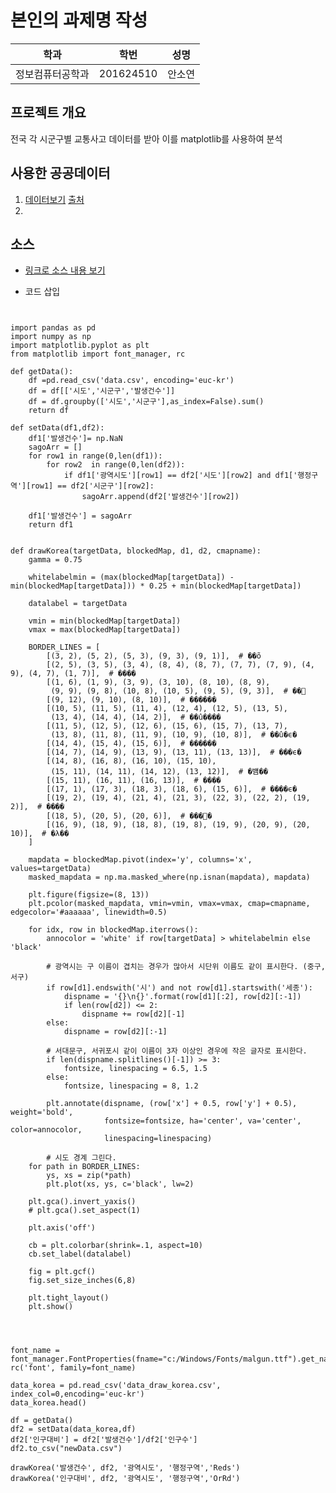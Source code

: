 # 본인의 과제명 작성

학과 | 학번 | 성명
---- | ---- | ---- 
정보컴퓨터공학과 | 201624510 | 안소연


## 프로젝트 개요
 전국 각 시군구별 교통사고 데이터를 받아 이를 matplotlib를 사용하여 분석

## 사용한 공공데이터 
1. [데이터보기](https://github.com/ssy58/python_final_term/blob/master/data.csv)
[출처](https://www.data.go.kr/dataset/3038489/fileData.do)
2. 

## 소스
* [링크로 소스 내용 보기](https://github.com/cybermin/python2019/blob/master/tes.py) 

* 코드 삽입

<pre><code>

import pandas as pd
import numpy as np
import matplotlib.pyplot as plt
from matplotlib import font_manager, rc

def getData():
    df =pd.read_csv('data.csv', encoding='euc-kr')
    df = df[['시도','시군구','발생건수']]
    df = df.groupby(['시도','시군구'],as_index=False).sum()
    return df

def setData(df1,df2):
    df1['발생건수']= np.NaN
    sagoArr = []
    for row1 in range(0,len(df1)):
        for row2  in range(0,len(df2)):
            if df1['광역시도'][row1] == df2['시도'][row2] and df1['행정구역'][row1] == df2['시군구'][row2]:
                sagoArr.append(df2['발생건수'][row2])

    df1['발생건수'] = sagoArr
    return df1


def drawKorea(targetData, blockedMap, d1, d2, cmapname):
    gamma = 0.75

    whitelabelmin = (max(blockedMap[targetData]) - min(blockedMap[targetData])) * 0.25 + min(blockedMap[targetData])

    datalabel = targetData

    vmin = min(blockedMap[targetData])
    vmax = max(blockedMap[targetData])

    BORDER_LINES = [
        [(3, 2), (5, 2), (5, 3), (9, 3), (9, 1)],  # ��õ
        [(2, 5), (3, 5), (3, 4), (8, 4), (8, 7), (7, 7), (7, 9), (4, 9), (4, 7), (1, 7)],  # ����
        [(1, 6), (1, 9), (3, 9), (3, 10), (8, 10), (8, 9),
         (9, 9), (9, 8), (10, 8), (10, 5), (9, 5), (9, 3)],  # ��⵵
        [(9, 12), (9, 10), (8, 10)],  # ������
        [(10, 5), (11, 5), (11, 4), (12, 4), (12, 5), (13, 5),
         (13, 4), (14, 4), (14, 2)],  # ��û����
        [(11, 5), (12, 5), (12, 6), (15, 6), (15, 7), (13, 7),
         (13, 8), (11, 8), (11, 9), (10, 9), (10, 8)],  # ��û�ϵ�
        [(14, 4), (15, 4), (15, 6)],  # ������
        [(14, 7), (14, 9), (13, 9), (13, 11), (13, 13)],  # ���ϵ�
        [(14, 8), (16, 8), (16, 10), (15, 10),
         (15, 11), (14, 11), (14, 12), (13, 12)],  # �뱸��
        [(15, 11), (16, 11), (16, 13)],  # ����
        [(17, 1), (17, 3), (18, 3), (18, 6), (15, 6)],  # ����ϵ�
        [(19, 2), (19, 4), (21, 4), (21, 3), (22, 3), (22, 2), (19, 2)],  # ���ֽ�
        [(18, 5), (20, 5), (20, 6)],  # ���󳲵�
        [(16, 9), (18, 9), (18, 8), (19, 8), (19, 9), (20, 9), (20, 10)],  # �λ��
    ]

    mapdata = blockedMap.pivot(index='y', columns='x', values=targetData)
    masked_mapdata = np.ma.masked_where(np.isnan(mapdata), mapdata)

    plt.figure(figsize=(8, 13))
    plt.pcolor(masked_mapdata, vmin=vmin, vmax=vmax, cmap=cmapname, edgecolor='#aaaaaa', linewidth=0.5)

    for idx, row in blockedMap.iterrows():
        annocolor = 'white' if row[targetData] > whitelabelmin else 'black'

        # 광역시는 구 이름이 겹치는 경우가 많아서 시단위 이름도 같이 표시한다. (중구, 서구)
        if row[d1].endswith('시') and not row[d1].startswith('세종'):
            dispname = '{}\n{}'.format(row[d1][:2], row[d2][:-1])
            if len(row[d2]) <= 2:
                dispname += row[d2][-1]
        else:
            dispname = row[d2][:-1]

        # 서대문구, 서귀포시 같이 이름이 3자 이상인 경우에 작은 글자로 표시한다.
        if len(dispname.splitlines()[-1]) >= 3:
            fontsize, linespacing = 6.5, 1.5
        else:
            fontsize, linespacing = 8, 1.2

        plt.annotate(dispname, (row['x'] + 0.5, row['y'] + 0.5), weight='bold',
                     fontsize=fontsize, ha='center', va='center', color=annocolor,
                     linespacing=linespacing)

        # 시도 경계 그린다.
    for path in BORDER_LINES:
        ys, xs = zip(*path)
        plt.plot(xs, ys, c='black', lw=2)

    plt.gca().invert_yaxis()
    # plt.gca().set_aspect(1)

    plt.axis('off')

    cb = plt.colorbar(shrink=.1, aspect=10)
    cb.set_label(datalabel)

    fig = plt.gcf()
    fig.set_size_inches(6,8)

    plt.tight_layout()
    plt.show()




font_name = font_manager.FontProperties(fname="c:/Windows/Fonts/malgun.ttf").get_name()
rc('font', family=font_name)

data_korea = pd.read_csv('data_draw_korea.csv', index_col=0,encoding='euc-kr')
data_korea.head()

df = getData()
df2 = setData(data_korea,df)
df2['인구대비'] = df2['발생건수']/df2['인구수']
df2.to_csv("newData.csv")

drawKorea('발생건수', df2, '광역시도', '행정구역','Reds')
drawKorea('인구대비', df2, '광역시도', '행정구역','OrRd')

</code></pre>
